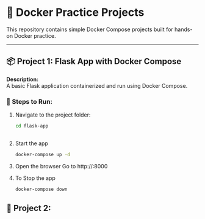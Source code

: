 # 🚀 Docker Practice Projects

This repository contains simple Docker Compose projects built for hands-on Docker practice.

---

## 📦 Project 1: Flask App with Docker Compose

**Description:**  
A basic Flask application containerized and run using Docker Compose.

### 🔧 Steps to Run:
1. Navigate to the project folder:
   ```bash
   cd flask-app
  
2. Start the app
   ```bash
   docker-compose up -d
   ```
3. Open the browser
 Go to http://<public-ip>:8000

4. To Stop the app
   ```bash
   docker-compose down
   
## 🐳 Project 2: 
   

